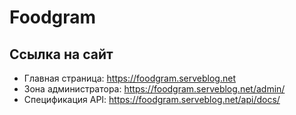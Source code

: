 # Foodgram

## Ссылка на сайт

- Главная страница: https://foodgram.serveblog.net
- Зона администратора: https://foodgram.serveblog.net/admin/
- Спецификация API: https://foodgram.serveblog.net/api/docs/